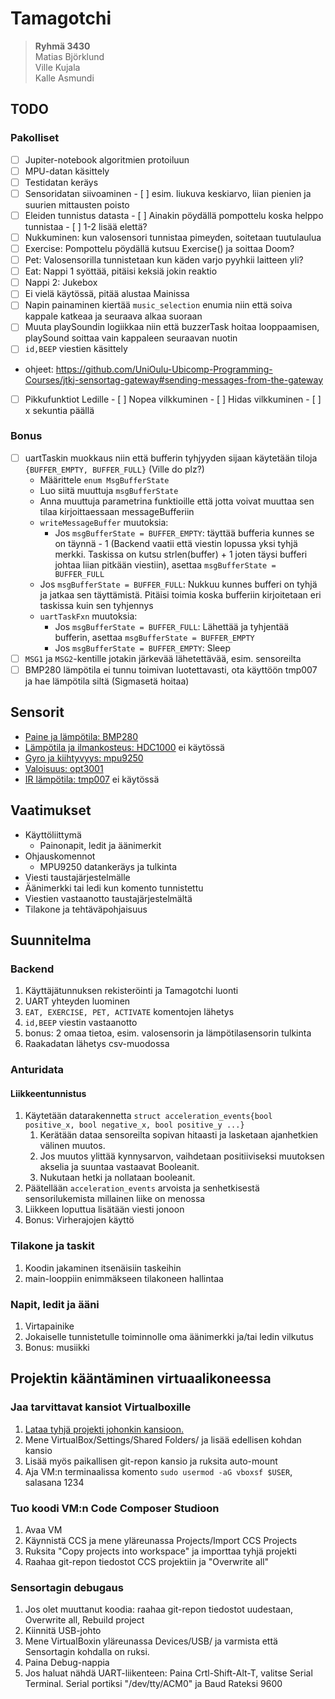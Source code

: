 # Tamagotchi
>
> **Ryhmä 3430**  
Matias Björklund  
Ville Kujala  
Kalle Asmundi

## TODO

### Pakolliset

- [ ]  Jupiter-notebook algoritmien protoiluun
- [ ]  MPU-datan käsittely
  - [ ]  Testidatan keräys
  - [ ]  Sensoridatan siivoaminen
    - [ ]  esim. liukuva keskiarvo, liian pienien ja suurien mittausten poisto
  - [ ]  Eleiden tunnistus datasta
    - [ ]  Ainakin pöydällä pompottelu koska helppo tunnistaa
    - [ ]  1-2 lisää elettä?
- [ ]  Nukkuminen: kun valosensori tunnistaa pimeyden, soitetaan tuutulaulua
- [ ]  Exercise: Pompottelu pöydällä kutsuu Exercise() ja soittaa Doom?
- [ ]  Pet: Valosensorilla tunnistetaan kun käden varjo pyyhkii laitteen yli?
- [ ]  Eat: Nappi 1 syöttää, pitäisi keksiä jokin reaktio
- [ ]  Nappi 2: Jukebox
  - [ ]  Ei vielä käytössä, pitää alustaa Mainissa
  - [ ]  Napin painaminen kiertää `music_selection` enumia niin että soiva kappale katkeaa ja seuraava alkaa suoraan
  - [ ]  Muuta playSoundin logiikkaa niin että buzzerTask hoitaa looppaamisen, playSound soittaa vain kappaleen seuraavan nuotin
- [ ]  `id,BEEP` viestien käsittely
  - ohjeet: <https://github.com/UniOulu-Ubicomp-Programming-Courses/jtkj-sensortag-gateway#sending-messages-from-the-gateway>
  - [ ]  Pikkufunktiot Ledille
    - [ ]  Nopea vilkkuminen
    - [ ]  Hidas vilkkuminen
    - [ ]  x sekuntia päällä

### Bonus

- [ ] uartTaskin muokkaus niin että bufferin tyhjyyden sijaan käytetään tiloja `{BUFFER_EMPTY, BUFFER_FULL}` (Ville do plz?)
  - Määrittele `enum MsgBufferState`
  - Luo siitä muuttuja `msgBufferState`
  - Anna muuttuja parametrina funktioille että jotta voivat muuttaa sen tilaa kirjoittaessaan messageBufferiin
  - `writeMessageBuffer` muutoksia:
    - Jos `msgBufferState = BUFFER_EMPTY`: täyttää bufferia kunnes se on täynnä - 1 (Backend vaatii että viestin lopussa yksi tyhjä merkki. Taskissa on kutsu strlen(buffer) + 1 joten täysi bufferi johtaa liian pitkään viestiin), asettaa `msgBufferState = BUFFER_FULL`
  - Jos `msgBufferState = BUFFER_FULL`: Nukkuu kunnes bufferi on tyhjä ja jatkaa sen täyttämistä. Pitäisi toimia koska bufferiin kirjoitetaan eri taskissa kuin sen tyhjennys
  - `uartTaskFxn` muutoksia:
    - Jos `msgBufferState = BUFFER_FULL`: Lähettää ja tyhjentää bufferin, asettaa `msgBufferState = BUFFER_EMPTY`
    - Jos `msgBufferState = BUFFER_EMPTY`: Sleep
- [ ]  `MSG1` ja `MSG2`-kentille jotakin järkevää lähetettävää, esim. sensoreilta
- [ ] BMP280 lämpötila ei tunnu toimivan luotettavasti, ota käyttöön tmp007 ja hae lämpötila siltä (Sigmasetä hoitaa)

## Sensorit

- [Paine ja lämpötila: BMP280](sensors/bmp280.c)
- [Lämpötila ja ilmankosteus: HDC1000](sensors/hdc1000.c) ei käytössä
- [Gyro ja kiihtyvyys: mpu9250](sensors/mpu9250.c)
- [Valoisuus: opt3001](sensors/opt3001.c)
- [IR lämpötila: tmp007](sensors/tmp007.c) ei käytössä

## Vaatimukset

- Käyttöliittymä
  - Painonapit, ledit ja äänimerkit
- Ohjauskomennot
  - MPU9250 datankeräys ja tulkinta
- Viesti taustajärjestelmälle
- Äänimerkki tai ledi kun komento tunnistettu
- Viestien vastaanotto taustajärjestelmältä
- Tilakone ja tehtäväpohjaisuus

## Suunnitelma

### Backend

1. Käyttäjätunnuksen rekisteröinti ja Tamagotchi luonti
1. UART yhteyden luominen
1. `EAT, EXERCISE, PET, ACTIVATE` komentojen lähetys
1. `id,BEEP` viestin vastaanotto
1. bonus: 2 omaa tietoa, esim. valosensorin ja lämpötilasensorin tulkinta
1. Raakadatan lähetys csv-muodossa

### Anturidata

#### Liikkeentunnistus

1. Käytetään datarakennetta `struct acceleration_events{bool positive_x, bool negative_x, bool positive_y ...}`
    1. Kerätään dataa sensoreilta sopivan hitaasti ja lasketaan ajanhetkien välinen muutos.
    2. Jos muutos ylittää kynnysarvon, vaihdetaan positiiviseksi muutoksen akselia ja suuntaa vastaavat Booleanit.
    3. Nukutaan hetki ja nollataan booleanit.
2. Päätellään `acceleration_events` arvoista ja senhetkisestä sensorilukemista millainen liike on menossa
3. Liikkeen loputtua lisätään viesti jonoon
4. Bonus: Virherajojen käyttö

### Tilakone ja taskit

1. Koodin jakaminen itsenäisiin taskeihin
2. main-looppiin enimmäkseen tilakoneen hallintaa

### Napit, ledit ja ääni

1. Virtapainike
2. Jokaiselle tunnistetulle toiminnolle oma äänimerkki ja/tai ledin vilkutus
3. Bonus: musiikki

## Projektin kääntäminen virtuaalikoneessa

### Jaa tarvittavat kansiot Virtualboxille

1. [Lataa tyhjä projekti johonkin kansioon.](https://github.com/UniOulu-Ubicomp-Programming-Courses/jtkj-sensortag-examples/blob/main/emptyProjects/empty_CC2650STK_TI_2023.zip)
1. Mene VirtualBox/Settings/Shared Folders/ ja lisää edellisen kohdan kansio
1. Lisää myös paikallisen git-repon kansio ja ruksita auto-mount
1. Aja VM:n terminaalissa komento `sudo usermod -aG vboxsf $USER`, salasana 1234

### Tuo koodi VM:n Code Composer Studioon

1. Avaa VM
1. Käynnistä CCS ja mene yläreunassa Projects/Import CCS Projects
1. Ruksita "Copy projects into workspace" ja importtaa tyhjä projekti
1. Raahaa git-repon tiedostot CCS projektiin ja "Overwrite all"

### Sensortagin debugaus

1. Jos olet muuttanut koodia: raahaa git-repon tiedostot uudestaan, Overwrite all, Rebuild project
2. Kiinnitä USB-johto
3. Mene VirtualBoxin yläreunassa Devices/USB/ ja varmista että Sensortagin kohdalla on ruksi.
4. Paina Debug-nappia
5. Jos haluat nähdä UART-liikenteen: Paina Crtl-Shift-Alt-T, valitse Serial Terminal. Serial portiksi "/dev/tty/ACM0" ja Baud Rateksi 9600
